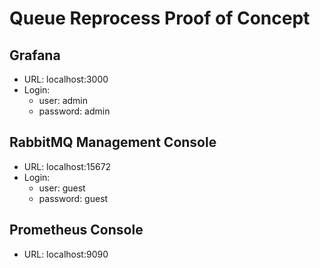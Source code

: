 # Queue Reprocess Proof of Concept

## Grafana
- URL: localhost:3000
- Login:
    - user: admin
    - password: admin

## RabbitMQ Management Console
- URL: localhost:15672
- Login:
    - user: guest
    - password: guest

## Prometheus Console
- URL: localhost:9090